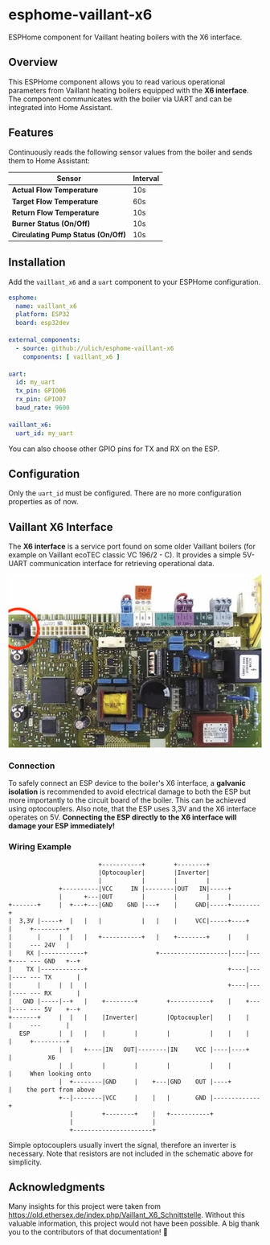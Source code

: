 # esphome-vaillant-x6  

ESPHome component for Vaillant heating boilers with the X6 interface.  


## Overview  

This ESPHome component allows you to read various operational parameters from Vaillant heating boilers equipped with the **X6 interface**. The component communicates with the boiler via UART and can be integrated into Home Assistant.  


## Features  

Continuously reads the following sensor values from the boiler and sends them to Home Assistant:

| Sensor                               | Interval |
|--------------------------------------|----------|
| **Actual Flow Temperature**          | 10s      |
| **Target Flow Temperature**          | 60s      |
| **Return Flow Temperature**          | 10s      |
| **Burner Status (On/Off)**           | 10s      |
| **Circulating Pump Status (On/Off)** | 10s      |


## Installation  

Add the `vaillant_x6` and a `uart` component to your ESPHome configuration.

```yaml
esphome:
  name: vaillant_x6
  platform: ESP32
  board: esp32dev

external_components:
  - source: github://ulich/esphome-vaillant-x6
    components: [ vaillant_x6 ]

uart:
  id: my_uart
  tx_pin: GPIO06
  rx_pin: GPIO07
  baud_rate: 9600

vaillant_x6:
  uart_id: my_uart
```

You can also choose other GPIO pins for TX and RX on the ESP.


## Configuration

Only the `uart_id` must be configured. There are no more configuration properties as of now. 


## Vaillant X6 Interface  

The **X6 interface** is a service port found on some older Vaillant boilers (for example on Vaillant ecoTEC classic VC 196/2 - C). It provides a simple 5V-UART communication interface for retrieving operational data.

<p align="center">
  <img src="./doc/vaillant-board.jpg" alt="Vaillant board"/>
</p>


### Connection  

To safely connect an ESP device to the boiler's X6 interface, a **galvanic isolation** is recommended to avoid electrical damage to both the ESP but more importantly to the circuit board of the boiler. This can be achieved using optocouplers. Also note, that the ESP uses 3,3V and the X6 interface operates on 5V. **Connecting the ESP directly to the X6 interface will damage your ESP immediately!**


### Wiring Example  

```
                         +-----------+        +--------+
                         |Optocoupler|        |Inverter|
                         |           |        |        |
              +----------|VCC     IN |--------|OUT   IN|-----+
              |      +---|OUT        |        |        |     |
+-------+     |  +---+---|GND    GND |---+    |     GND|-----+--------+
|  3,3V |-----+  |   |   |           |   |    |     VCC|-----+----+   |     +---------+
|       |     |  |   |   +-----------+   |    +--------+     |    |   |     --- 24V   |
|    RX |------------+                   +-------------------|----|---+---- --- GND   +--+
|    TX |------------+                                       +----|---|---- --- TX       |
|       |     |  |   |                                       +----|---|---- --- RX       |
|   GND |-----|--+   |    +--------+        +-----------+    |    +---|---- --- 5V    +--+
+-------+     |  |   |    |Inverter|        |Optocoupler|    |    |   |     ---       |
   ESP        |  |   |    |        |        |           |    |    |   |     +---------+
              |  |   +----|IN   OUT|--------|IN     VCC |----|----+   |          X6
              |  |        |        |        |           |    |        |     When looking onto
              |  +--------|GND     |    +---|GND    OUT |----+        |    the port from above
              +--|--------|VCC     |    |   |       GND |-------------+
                 |        +--------+    |   +-----------+
                 |                      |
                 +----------------------+
```

Simple optocouplers usually invert the signal, therefore an inverter is necessary. Note that resistors are not included in the schematic above for simplicity.


## Acknowledgments

Many insights for this project were taken from https://old.ethersex.de/index.php/Vaillant_X6_Schnittstelle. Without this valuable information, this project would not have been possible. A big thank you to the contributors of that documentation! 🙌
